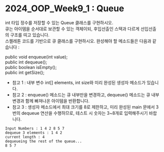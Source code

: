 # 2024_OOP_Week9_1 : Queue

int 타입 정수를 저장할 수 있는 Queue 클래스를 구현하시오.   
큐는 아이템을 순서대로 보관할 수 있는 객체이되, 후입선출인 스택과 다르게 선입선출의 구조를 띠고 있습니다.   
스켈레톤 코드를 기반으로 큐 클래스를 구현하시오. 완성해야 할 메소드들은 다음과 같습니다 : 

public void enqueue(int value);   
public int dequeue();   
public boolean isEmpty();   
public int getSize();

* 참고 1 : 내부 변수 int[] elements, int size와 미리 완성된 생성자 메소드가 있습니다.
* 참고 2 : enqueue() 메소드는 큐 내부만을 변경하고, dequeue() 메소드는 큐 내부 변경과 함께 빠져나온 아이템을 반환합니다.
* 참고 3 : 생성자 메소드에서 최대 크기를 8로 제한하고, 미리 완성된 main 문에서 3번의 dequeue 연산을 수행하므로, 테스트 시 숫자는 3~8개로 입력해주시기 바랍니다.


```
Input Numbers : 1 4 2 8 5 7
dequeue 3 elements : 1 4 2
current length : 4
dequeueing the rest of the queue...
8 5 7

```
